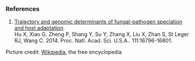 ### References

1.  [Trajectory and genomic determinants of fungal-pathogen speciation
    and host adaptation](http://europepmc.org/abstract/MED/25368161).\
    Hu X, Xiao G, Zheng P, Shang Y, Su Y, Zhang X, Liu X, Zhan S, St
    Leger RJ, Wang C. 2014. Proc. Natl. Acad. Sci. U.S.A..
    111:16796-16801.

Picture credit:
[Wikipedia](https://commons.wikimedia.org/wiki/File:Metarhizium_Oryctes_Dipolog.jpg),
the free encyclopedia
